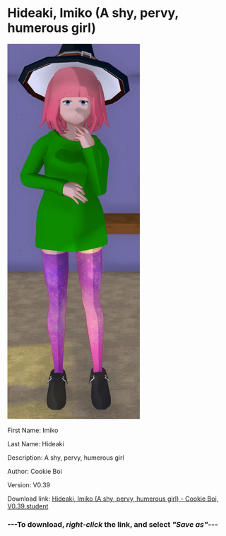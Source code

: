 # Hideaki, Imiko (A shy, pervy, humerous girl)

<img src = "https://raw.githubusercontent.com/Arbiter1223/Daigaku-Gurashi-Custom-Students/master/Students/Files/Hideaki%2C%20Imiko%20(A%20shy%2C%20pervy%2C%20humerous%20girl).png">

First Name: Imiko

Last Name: Hideaki

Description: A shy, pervy, humerous girl

Author: Cookie Boi

Version: V0.39

Download link: <a href="https://raw.githubusercontent.com/Arbiter1223/Daigaku-Gurashi-Custom-Students/master/Students/Files/Hideaki%2C%20Imiko%20(A%20shy%2C%20pervy%2C%20humerous%20girl)%20-%20Cookie%20Boi%2C%20V0.39.student">Hideaki, Imiko (A shy, pervy, humerous girl) - Cookie Boi, V0.39.student</a>

### ---**To download, _right-click_ the link, and select _"Save as"_**---
